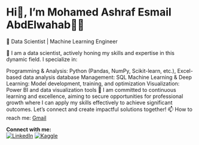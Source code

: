 # Hi👋, I’m Mohamed Ashraf Esmail AbdElwahab👨‍💻

💼 Data Scientist | Machine Learning Engineer

🌟 I am a data scientist, actively honing my skills and expertise in this dynamic field. I specialize in:

Programming & Analysis: Python (Pandas, NumPy, Scikit-learn, etc.), 
Excel-based data analysis database Management: SQL
Machine Learning & Deep Learning: Model development, training, and optimization
Visualization: Power BI and data visualization tools
🎯 I am committed to continuous learning and excellence, aiming to secure opportunities for professional growth where I can apply my skills effectively to achieve significant outcomes. Let’s connect and create impactful solutions together!
📫 How to reach me: [Gmail](mailto:mm2588905@gmail.com)

**Connect with me:**  
[![LinkedIn](https://img.icons8.com/fluent/48/000000/linkedin.png)](http://www.linkedin.com/in/mohamed-ashraf-a51002265) [![Kaggle](https://www.kaggle.com/static/images/site-logo.png)](https://www.kaggle.com/mohamedashraf1012)
